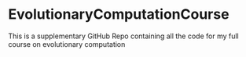 # EvolutionaryComputationCourse
This is a supplementary GitHub Repo containing all the code for my full course on evolutionary computation
